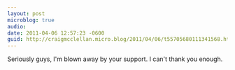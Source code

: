 ```yaml
---
layout: post
microblog: true
audio: 
date: 2011-04-06 12:57:23 -0600
guid: http://craigmcclellan.micro.blog/2011/04/06/t55705680111341568.html
---
```

Seriously guys, I'm blown away by your support. I can't thank you enough.
